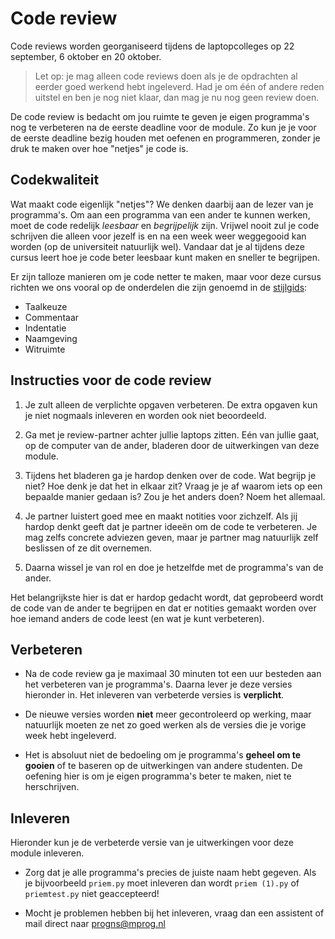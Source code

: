 # Code review

Code reviews worden georganiseerd tijdens de laptopcolleges op 22 september, 6 oktober en 20 oktober.

> Let op: je mag alleen code reviews doen als je de opdrachten al eerder goed werkend hebt ingeleverd. Had je om één of andere reden uitstel en ben je nog niet klaar, dan mag je nu nog geen review doen.

De code review is bedacht om jou ruimte te geven je eigen programma's nog te verbeteren na de eerste deadline voor de module. Zo kun je je voor de eerste deadline bezig houden met oefenen en programmeren, zonder je druk te maken over hoe "netjes" je code is.

## Codekwaliteit

Wat maakt code eigenlijk "netjes"? We denken daarbij aan de lezer van je programma's. Om aan een programma van een ander te kunnen werken, moet de code redelijk *leesbaar* en *begrijpelijk* zijn. Vrijwel nooit zul je code schrijven die alleen voor jezelf is en na een week weer weggegooid kan worden (op de universiteit natuurlijk wel). Vandaar dat je al tijdens deze cursus leert hoe je code beter leesbaar kunt maken en sneller te begrijpen.

Er zijn talloze manieren om je code netter te maken, maar voor deze cursus richten we ons vooral op de onderdelen die zijn genoemd in de [stijlgids](/python/stijl):

- Taalkeuze
- Commentaar
- Indentatie
- Naamgeving
- Witruimte

## Instructies voor de code review

1. Je zult alleen de verplichte opgaven verbeteren. De extra opgaven kun je niet nogmaals inleveren en worden ook niet beoordeeld.

2. Ga met je review-partner achter jullie laptops zitten. Eén van jullie gaat, op de computer van de ander, bladeren door de uitwerkingen van deze module.

3. Tijdens het bladeren ga je hardop denken over de code. Wat begrijp je niet? Hoe denk je dat het in elkaar zit? Vraag je je af waarom iets op een bepaalde manier gedaan is? Zou je het anders doen? Noem het allemaal.

4. Je partner luistert goed mee en maakt notities voor zichzelf. Als jij hardop denkt geeft dat je partner ideeën om de code te verbeteren. Je mag zelfs concrete adviezen geven, maar je partner mag natuurlijk zelf beslissen of ze dit overnemen.

5. Daarna wissel je van rol en doe je hetzelfde met de programma's van de ander.

Het belangrijkste hier is dat er hardop gedacht wordt, dat geprobeerd wordt de code van de ander te begrijpen en dat er notities gemaakt worden over hoe iemand anders de code leest (en wat je kunt verbeteren).

## Verbeteren

- Na de code review ga je maximaal 30 minuten tot een uur besteden aan het verbeteren van je programma's. Daarna lever je deze versies hieronder in. Het inleveren van verbeterde versies is **verplicht**.

- De nieuwe versies worden **niet** meer gecontroleerd op werking, maar natuurlijk moeten ze net zo goed werken als de versies die je vorige week hebt ingeleverd.

- Het is absoluut niet de bedoeling om je programma's **geheel om te gooien** of te baseren op de uitwerkingen van andere studenten. De oefening hier is om je eigen programma's beter te maken, niet te herschrijven.

## Inleveren

Hieronder kun je de verbeterde versie van je uitwerkingen voor deze module inleveren.

- Zorg dat je alle programma's precies de juiste naam hebt gegeven. Als je bijvoorbeeld `priem.py` moet inleveren dan wordt `priem (1).py` of `priemtest.py` niet geaccepteerd!

- Mocht je problemen hebben bij het inleveren, vraag dan een assistent of mail direct naar <progns@mprog.nl>
